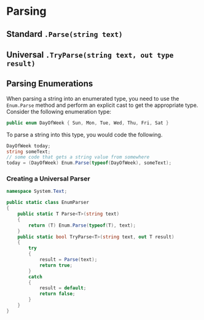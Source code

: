 # Parsing

## Standard `.Parse(string text)`

## Universal `.TryParse(string text, out type result)`

## Parsing Enumerations

When parsing a string into an enumerated type, you need to use the `Enum.Parse` method and perform an explicit cast to get the appropriate type. Consider the following enumeration type:

```cs
public enum DayOfWeek { Sun, Mon, Tue, Wed, Thu, Fri, Sat }
```

To parse a string into this type, you would code the following.

```cs
DayOfWeek today;
string someText;
// some code that gets a string value from somewhere
today = (DayOfWeek) Enum.Parse(typeof(DayOfWeek), someText);
```

### Creating a Universal Parser

```cs
namespace System.Text;

public static class EnumParser
{
    public static T Parse<T>(string text)
    {
        return (T) Enum.Parse(typeof(T), text);
    }
    public static bool TryParse<T>(string text, out T result)
    {
        try
        {
            result = Parse(text);
            return true;
        }
        catch
        {
            result = default;
            return false;
        }
    }
}
```
